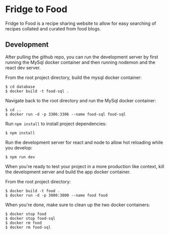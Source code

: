 # Fridge to Food 

Fridge to Food is a recipe sharing website to allow for easy searching of recipes collated and
curated from food blogs.

## Development

After pulling the github repo, you can run the development server by first running the MySql docker
container and then running nodemon and the react dev server.

From the root project directory, build the mysql docker container:

```
$ cd database
$ docker build -t food-sql .
```

Navigate back to the root directory and run the MySql docker container:

```
$ cd ..
$ docker run -d -p 3306:3306 --name food-sql food-sql
```

Run ``npm install`` to install project dependencies:

```
$ npm install
```

Run the development server for react and node to allow hot reloading while you develop:

```
$ npm run dev
```

When you're ready to test your project in a more production like context, kill the development
server and build the app docker container.

From the root project directory:

```
$ docker build -t food .
$ docker run -d -p 3000:3000 --name food food
```

When you're done, make sure to clean up the two docker containers:

```
$ docker stop food
$ docker stop food-sql
$ docker rm food
$ docker rm food-sql
```
